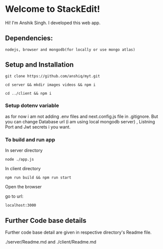 
# Welcome to StackEdit!

  

Hi! I'm Anshik Singh. I developed this web app.

  ## Dependencies:
  `nodejs, browser and mongodb(for locally or use mongo atlas)`
  

## Setup and Installation

  
  

`git clone https://github.com/anshiq/myt.git`

`cd server && mkdir images videos && npm i`

`cd ../client && npm i`

### Setup dotenv variable

as for now i am not adding .env files and next.config.js file in .gitignore. But you can change Database url (i am using local mongodb server) , Listning Port and Jwt secrets i you want.

### To build and run app

In server directory

`node ./app.js`

In client directory

`npm run build && npm run start`

  

Open the browser

go to url:

`localhost:3000`

  
  
  

## Further Code base details

Further code base detail are given in respective directory's Readme file.

./server/Readme.md and ./client/Readme.md